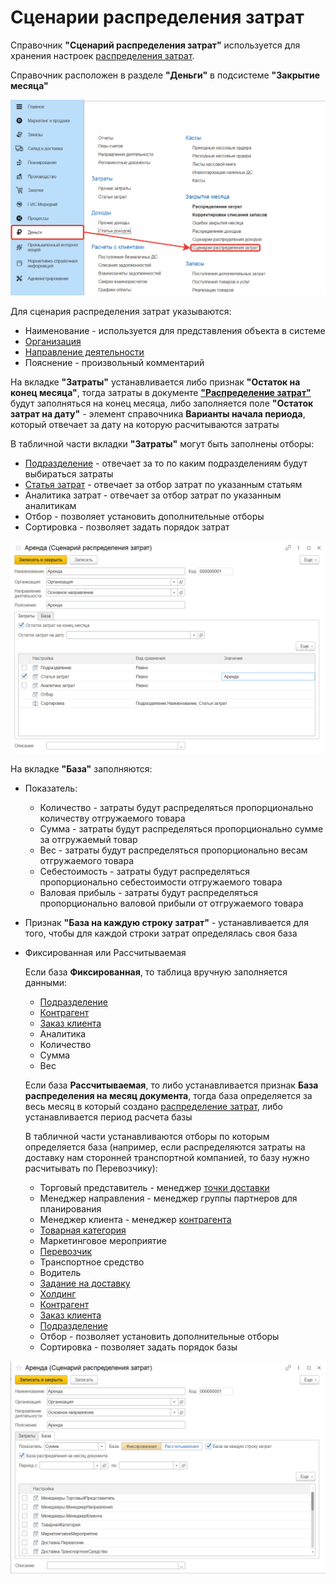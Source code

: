 # Сценарии распределения затрат

Справочник **"Сценарий распределения затрат"** используется для хранения настроек [распределения затрат](CostAllocation.md).

Справочник расположен в разделе **"Деньги"** в подсистеме **"Закрытие месяца"**

[![1][1]][1]

Для сценария распределения затрат указываются:

- Наименование - используется для представления объекта в системе
- [Организация](../CommonInformation/Organization.md)
- [Направление деятельности](DirectionOfActivity.md)
- Пояснение - произвольный комментарий

На вкладке **"Затраты"** устанавливается либо признак **"Остаток на конец месяца"**, тогда затраты в документе [**"Распределение затрат"**](CostAllocation.md) будут заполняться на конец месяца, либо заполняется поле **"Остаток затрат на дату"** - элемент справочника **Варианты начала периода**, который отвечает за дату на которую расчитываются затраты

В табличной части вкладки **"Затраты"** могут быть заполнены отборы:

- [Подразделение](../CommonInformation/Department.md) - отвечает за то по каким подразделениям будут выбираться затраты
- [Статья затрат](ItemsOfExpenditure.md) - отвечает за отбор затрат по указанным статьям
- Аналитика затрат - отвечает за отбор затрат по указанным аналитикам
- Отбор - позволяет установить дополнительные отборы
- Сортировка - позволяет задать порядок затрат

[![2][2]][2]

На вкладке **"База"** заполняются:

- Показатель:

    - Количество - затраты будут распределяться пропорционально количеству отгружаемого товара
    - Сумма - затраты будут распределяться пропорционально сумме за отгружаемый товар
    - Вес - затраты будут распределяться пропорционально весам отгружаемого товара
    - Себестоимость - затраты будут распределяться пропорционально себестоимости отгружаемого товара
    - Валовая прибыль - затраты будут распределяться пропорционально валовой прибыли от отгружаемого товара

- Признак **"База на каждую строку затрат"** - устанавливается для того, чтобы для каждой строки затрат определялась своя база

- Фиксированная или Рассчитываемая

    Если база **Фиксированная**, то таблица вручную заполняется данными:

    - [Подразделение](../CommonInformation/Department.md)
    - [Контрагент](../CommonInformation/Contractor.md)
    - [Заказ клиента](../CRM/CustomerService/FormationOfOrders/CustomerOrder.md)
    - Аналитика
    - Количество
    - Сумма
    - Вес
    
    Если база **Рассчитываемая**, то либо устанавливается признак **База распределения на месяц документа**, тогда база определяется за весь месяц в который создано [распределение затрат](CostAllocation.md), либо устанавливается период расчета базы

    В табличной части устанавливаются отборы по которым определяется база (например, если распределяются затраты на доставку нам сторонней транспортной компанией, то базу нужно расчитывать по Перевозчику):

    - Торговый представитель - менеджер [точки доставки](../CommonInformation/DeliveryPoint.md)
    - Менеджер направления - менеджер группы партнеров для планирования
    - Менеджер клиента - менеджер [контрагента](../CommonInformation/Contractor.md)
    - [Товарная категория](../CommonInformation/РroductCategory.md)
    - Маркетинговое мероприятие
    - [Перевозчик](../CommonInformation/Contractor.md)
    - Транспортное средство
    - Водитель
    - [Задание на доставку](../CRM/CustomerService/FormationOfShipments/PlanningOfShipments/DistributionOfShipmentsByCar.md)
    - [Холдинг](../CommonInformation/Holding.md)
    - [Контрагент](../CommonInformation/Contractor.md)
    - [Заказ клиента](../CRM/CustomerService/FormationOfOrders/CustomerOrder.md)
    - [Подразделение](../CommonInformation/Department.md)
    - Отбор - позволяет установить дополнительные отборы
    - Сортировка - позволяет задать порядок базы

[![3][3]][3]

[1]: CostAllocationScenario.assets/1.png
[2]: CostAllocationScenario.assets/2.png
[3]: CostAllocationScenario.assets/3.png
